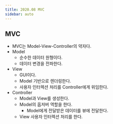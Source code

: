 ```yaml
---
title: 2020.08 MVC
sidebar: auto
---
```


## MVC
- MVC는 Model-View-Controller의 약자다.
- Model
  - 순수한 데이터 원형이다.
  - 데이터 변경을 전파한다.
- View
  - GUI이다.
  - Model 기반으로 렌더링한다.
  - 사용자 인터렉션 처리를 Controller에게 위임한다.
- Controller
  - Model과 View를 생성한다.
  - Model의 옵저버 역할을 한다.
    - Model에게 전달받은 데이터를 뷰에 전달한다.
  - View 사용자 인터렉션 처리를 한다.
